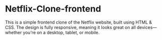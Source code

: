 # Netflix-Clone-frontend
This is a simple frontend clone of the Netflix website, built using HTML &amp; CSS. The design is fully responsive, meaning it looks great on all devices—whether you're on a desktop, tablet, or mobile.
